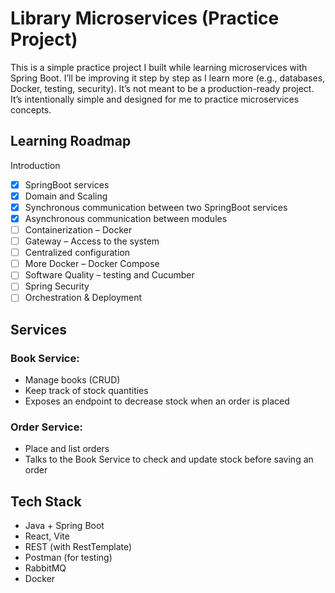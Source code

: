 # Library Microservices (Practice Project)

This is a simple practice project I built while learning microservices with Spring Boot.
I’ll be improving it step by step as I learn more (e.g., databases, Docker, testing, security).
It’s not meant to be a production-ready project. It’s intentionally simple and designed for me to practice microservices concepts.

## Learning Roadmap

 Introduction
 - [x] SpringBoot services
 - [x] Domain and Scaling
 - [x] Synchronous communication between two SpringBoot services
 - [x] Asynchronous communication between modules
 - [ ] Containerization – Docker
 - [ ] Gateway – Access to the system
 - [ ] Centralized configuration
 - [ ] More Docker – Docker Compose
 - [ ] Software Quality – testing and Cucumber
 - [ ] Spring Security
 - [ ] Orchestration & Deployment

## Services

### Book Service:
- Manage books (CRUD)
- Keep track of stock quantities
- Exposes an endpoint to decrease stock when an order is placed

### Order Service:
- Place and list orders
- Talks to the Book Service to check and update stock before saving an order

## Tech Stack

- Java + Spring Boot
- React, Vite 
- REST (with RestTemplate)
- Postman (for testing)
- RabbitMQ
- Docker
